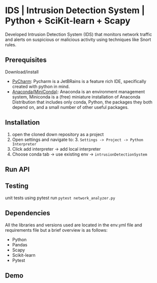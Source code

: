 # IDS | Intrusion Detection System | Python + SciKit-learn + Scapy

Developed Intrusion Detection System (IDS) that monitors network traffic and alerts on suspicious or malicious activity using techniques like Snort rules.

## Prerequisites
Download/install
* [PyCharm](https://www.jetbrains.com/pycharm/download/): Pycharm is a JetBRains is a feature rich IDE, specifically created with python in mind.
* [Anaconda(MiniConda)](https://docs.anaconda.com/miniconda/): Anaconda is an environment management system, Miniconda is a (free) miniature installation of Anaconda Distribution that includes only conda, Python, the packages they both depend on, and a small number of other useful packages.

## Installation
1. open the cloned down repository as a project
2. Open settings and navigate to:
   3. ```Settings -> Project -> Python Interpreter```
3. Click add interpreter -> add local interpreter
4. Choose conda tab -> use existing env -> ```intrusionDetectionSystem```

## Run API

## Testing
unit tests using pytest
run ```pytest network_analyzer.py```

## Dependencies 
All the libraries and versions used are located in the env.yml file and requirements file but a brief overview is as follows:
- Python
- Pandas
- Scapy
- Scikit-learn
- Pytest

## Demo
